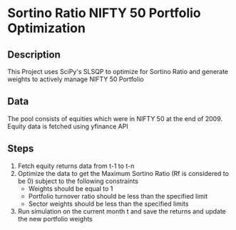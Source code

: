 # Sortino Ratio NIFTY 50 Portfolio Optimization

## Description
This Project uses SciPy's SLSQP to optimize for Sortino Ratio and generate weights to actively manage NIFTY 50 Portfolio 

## Data 
The pool consists of equities which were in NIFTY 50 at the end of 2009. Equity data is fetched using yfinance API

## Steps 
1. Fetch equity returns data from t-1 to t-n
2. Optimize the data to get the Maximum Sortino Ratio (Rf is considered to be 0) subject to the following constraints
   - Weights should be equal to 1 
   - Portfolio turnover ratio should be less than the specified limit
   - Sector weights should be less than the specified limits
3. Run simulation on the current month t and save the returns and update the new portfolio weights 


